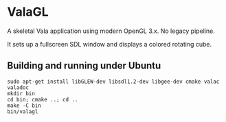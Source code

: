 # ValaGL

A skeletal Vala application using modern OpenGL 3.x. No legacy pipeline.

It sets up a fullscreen SDL window and displays a colored rotating cube.

## Building and running under Ubuntu

```
sudo apt-get install libGLEW-dev libsdl1.2-dev libgee-dev cmake valac valadoc
mkdir bin
cd bin; cmake ..; cd ..
make -C bin
bin/valagl
```
